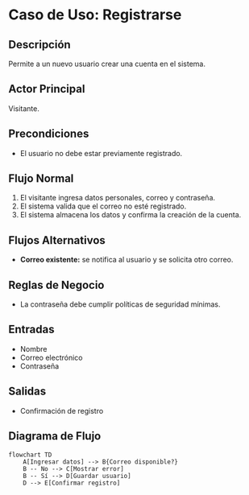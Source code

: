 # Caso de Uso: Registrarse

## Descripción
Permite a un nuevo usuario crear una cuenta en el sistema.

## Actor Principal
Visitante.

## Precondiciones
- El usuario no debe estar previamente registrado.

## Flujo Normal
1. El visitante ingresa datos personales, correo y contraseña.
2. El sistema valida que el correo no esté registrado.
3. El sistema almacena los datos y confirma la creación de la cuenta.

## Flujos Alternativos
- **Correo existente:** se notifica al usuario y se solicita otro correo.

## Reglas de Negocio
- La contraseña debe cumplir políticas de seguridad mínimas.

## Entradas
- Nombre
- Correo electrónico
- Contraseña

## Salidas
- Confirmación de registro

## Diagrama de Flujo
```mermaid
flowchart TD
    A[Ingresar datos] --> B{Correo disponible?}
    B -- No --> C[Mostrar error]
    B -- Sí --> D[Guardar usuario]
    D --> E[Confirmar registro]
```
